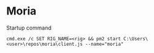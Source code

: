 # Moria

Startup command
```
cmd.exe /c SET RIG_NAME=<rig> && pm2 start C:\Users\<user>\repos\moria\client.js --name="moria"
```
